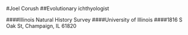 #Joel Corush
##Evolutionary ichthyologist

####Illinois Natural History Survey
####University of Illinois
####1816 S Oak St, Champaign, IL 61820
